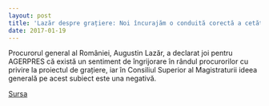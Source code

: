 ```yaml
---
layout: post
title: 'Lazăr despre grațiere: Noi încurajăm o conduită corectă a cetățenilor, dar cineva vine acum și schimbă macazul'
date: 2017-01-19
---
```



Procurorul general al României, Augustin Lazăr, a declarat joi pentru AGERPRES că există un sentiment de îngrijorare în rândul procurorilor cu privire la proiectul de grațiere, iar în Consiliul Superior al Magistraturii ideea generală pe acest subiect este una negativă.


[Sursa](http://www.agerpres.ro/justitie/2017/01/19/lazar-despre-gratiere-noi-incurajam-o-conduita-corecta-a-cetatenilor-dar-cineva-vine-acum-si-schimba-macazul-10-50-44)
